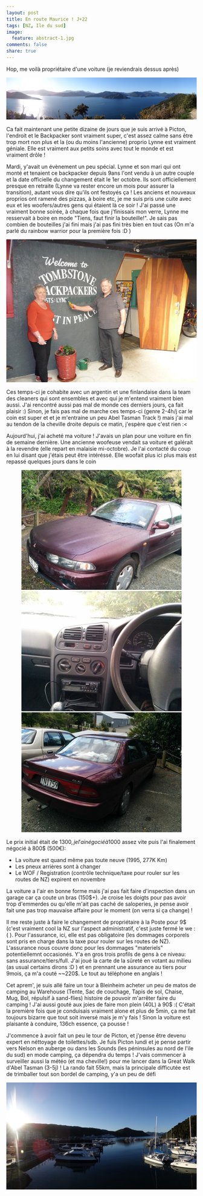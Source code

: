 ```yaml
---
layout: post
title: En route Maurice ! J+22
tags: [NZ, Ile du sud]
image:
  feature: abstract-1.jpg
comments: false
share: true
---
```


Hop, me voilà propriétaire d'une voiture (je reviendrais dessus après)

<a href="/images/photos/2014-10-04/picton2.JPG">
<img src="/images/photos/2014-10-04/picton2.JPG" alt="picton2"/>
</a>


Ca fait maintenant une petite dizaine de jours que je suis arrivé à Picton, l'endroit et le Backpacker sont vraiment super, c'est assez calme sans être trop mort non plus et la (ou du moins l'ancienne) proprio Lynne est vraiment géniale. Elle est vraiment aux petits soins avec tout le monde et est vraiment drôle ! 

Mardi, y'avait un évènement un peu spécial. Lynne et son mari qui ont monté et tenaient  ce backpacker depuis 9ans l'ont vendu à un autre couple et la date officielle du changement était le 1er octobre. Ils sont officiellement presque en retraite (Lynne va rester encore un mois pour assurer la transition), autant vous dire qu'ils ont festoyés ça ! Les anciens et nouveaux proprios ont ramené des pizzas, à boire etc, je me suis pris une cuite avec eux et les woofers/autres gens qui étaient là ce soir ! J'ai passé une vraiment bonne soirée, à chaque fois que j'finissais mon verre, Lynne me resservait à boire en mode "Tiens, faut finir la bouteille!". Je sais pas combien de bouteilles j'ai fini mais j'ai pas fini très bien en tout cas (On m'a parlé du rainbow warrior pour la première fois :D )

<a href="/images/photos/2014-10-04/tombstone.jpg">
<img src="/images/photos/2014-10-04/tombstone.jpg" alt="tombstone"/>
</a>

Ces temps-ci je cohabite avec un argentin et une finlandaise dans la team des cleaners qui sont ensembles et avec qui je m'entend vraiment bien aussi. J'ai rencontré aussi pas mal de monde ces derniers jours, ça fait plaisir :) Sinon, je fais pas mal de marche ces temps-ci (genre 2-4h/j car le coin est super et et je m'entraine un peu Abel Tasman Track !) mais j'ai mal au tendon de la cheville droite depuis ce matin, j'espère que c'est rien :<

Aujourd'hui, j'ai acheté ma voiture ! J'avais un plan pour une voiture en fin de semaine dernière. Une ancienne woofeuse vendait sa voiture et galérait à la revendre (elle repart en malaisie mi-octobre). Je l'ai contacté du coup en lui disant que j'étais peut être intéréssé. Elle woofait plus ici plus mais est repassé quelques jours dans le coin

<figure class="half">
<a href="/images/photos/2014-10-04/voiture-devant.jpg">
	<img src="/images/photos/2014-10-04/voiture-devant.jpg" alt="voiture-devant">
</a> 
<a href="/images/photos/2014-10-04/voiture-dedans.jpg">
	<img src="/images/photos/2014-10-04/voiture-dedans.jpg" alt="voiture-dedans">
</a> 
<a href="/images/photos/2014-10-04/voiture-derriere.jpg">
	<img src="/images/photos/2014-10-04/voiture-derriere.jpg" alt="voiture-derriere">
</a>  
</figure> 

 Le prix initial était de 1300$, je l'ai négocié à 1000$ assez vite puis l'ai finalement négocié à 800$ (500€):  
 - La voiture est quand même pas toute neuve (1995, 277K Km)  
 - Les pneux arrières sont à changer  
 - Le WOF / Registration (contrôle technique/taxe pour rouler sur les routes de NZ) expirent en novembre  

La voiture a l'air en bonne forme mais j'ai pas fait faire d'inspection dans un garage car ça coute un bras (150$+). Je croise les doigts pour pas avoir trop d'emmerdes ou qu'elle m'ait pas caché de saloperies, je pense avoir fait une pas trop mauvaise affaire pour le moment (on verra si ça change) ! 

Il me reste juste à faire le changement de propriétaire à la Poste pour 9$ (c'est vraiment cool la NZ sur l'aspect administratif, c'est juste fermé le we :( ). Pour l'assurance, ici, elle est pas obligatoire (les dommages corporels sont pris en charge dans la taxe pour rouler sur les routes de NZ). L'assurance nous couvre donc pour les dommages "materiels" potentiellemnt occasionés. Y'a en gros trois profils de gens à ce niveau: sans assurance/tiers/full. J'ai joué la carte de la sûreté en votant au milieu (as usual certains dirons :D ) et en prennant une assurance au tiers pour 9mois, ça m'a couté ~~220$. Le tout au téléphone en anglais !

Cet aprem', je suis allé faire un tour à Bleinheim acheter un peu de matos de camping au Warehouse (Tente, Sac de couchage, Tapis de sol, Chaise, Mug, Bol, répulsif à sand-flies) histoire de pouvoir m'arrêter faire du camping ! J'ai aussi gouté aux joies de faire mon plein (40L) à 90$ :( C'était la première fois que je conduisais vraiment alone et plus de 5min, ça me fait toujours bizarre que tout soit inversé mais je m'y fais ! Sinon la voiture est plaisante à conduire, 136ch essence, ça pousse !

J'commence à avoir fait un peu le tour de Picton, et j'pense être devenu expert en néttoyage de toilettes/sdb. Je fuis Picton lundi et je pense partir vers Nelson en auberge ou dans les Sounds (les péninsules au nord de l'ile du sud) en mode camping, ça dépendra du temps ! J'vais commencer à surveiller aussi la météo (et ma cheville!) pour me lancer dans la Great Walk d'Abel Tasman (3-5j) ! La rando fait 55km, mais la principale difficutée est de trimballer tout son bordel de camping, y'a un peu de défi

<a href="/images/photos/2014-10-04/picton1.JPG">
<img src="/images/photos/2014-10-04/picton1.JPG" alt="picton1"/>
</a>





